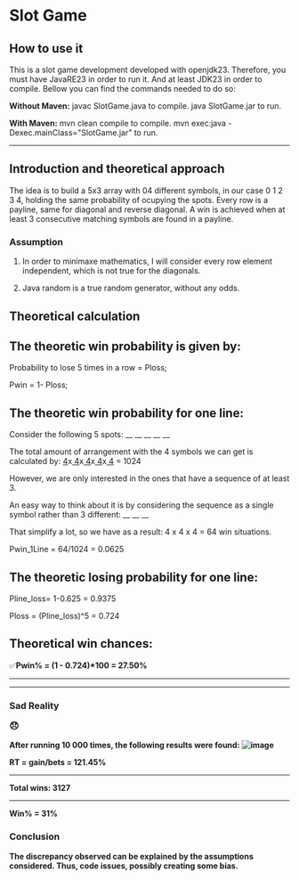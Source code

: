 # Slot Game
<h2>How to use it</h2>
This is a slot game development developed with openjdk23. Therefore, you must have JavaRE23 in order to run it. And at least JDK23 in order to compile. Bellow you can find the commands needed to do so:

<b>Without Maven:</b>
javac SlotGame.java to compile.
java SlotGame.jar to run.

<b>With Maven:</b>
mvn clean compile to compile.
mvn exec:java -Dexec.mainClass="SlotGame.jar" to run.

<hr/>

## Introduction and theoretical approach
The idea is to build a 5x3 array with 04 different symbols, in our case 0 1 2 3 4, holding the same probability of ocupying the spots. Every row is a payline, same for diagonal and reverse diagonal. A win 
is achieved when at least 3 consecutive matching symbols are found in a payline. 


### Assumption
1. In order to minimaxe mathematics, I will consider every row element independent, which is not true for the diagonals. 

2. Java random is a true random generator, without any odds.
   

## Theoretical calculation
## The theoretic win probability is given by:

Probability to lose 5 times in a row =  Ploss;

Pwin = 1- Ploss;

## The theoretic win probability for one line:

Consider the following 5 spots:  __ __ __ __ __ 

The total amount of arrangement with the 4 symbols we can get is calculated by: <u> 4</u>x<u> 4</u>x<u> 4</u>x<u> 4</u>x<u> 4</u>  = 1024

However, we are only interested in the ones that have a sequence of at least 3.

An easy way to think about it is by considering the sequence as a single symbol rather than 3 different:  __ __ __ 

That simplify a lot, so we have as a result: 4 x 4 x 4 = 64 win situations. 

Pwin_1Line = 64/1024 = 0.0625

## The theoretic losing probability for one line: 

Pline_loss= 1-0.625 = 0.9375

Ploss = (Pline_loss)^5 = 0.724

## Theoretical win chances: 

✅<b>Pwin%<b> = (1 - 0.724)*100 =  <b>27.50%<b>
 
 <hr/>
 <hr/>

 
### Sad Reality    <p>😞</p>
After running 10 000 times, the following results were found:
![image](https://github.com/user-attachments/assets/e8cc6235-8d30-41d4-b23a-9f4a06cf496d)

<b>RT<b> = gain/bets = 121.45%
<hr/>
<b>Total wins<b>: 3127
<hr/>
<b>Win%<b> = 31%

### Conclusion
The discrepancy observed can be explained by the assumptions considered. Thus, code issues, possibly creating some bias. 


